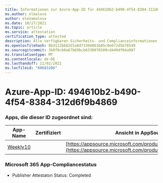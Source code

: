 ```yaml
---
title: Informationen zur Azure-App-ID für 494610b2-b490-4f54-8384-312d6f9b4869
ms.author: elmalova
author: elenamalova
ms.date: 10/27/2021
ms.topic: article
ms.service: attestation
certification_type: attested
description: Alle verfügbaren Sicherheits- und Complianceinformationen für 494610b2-b490-4f54-8384-312d6f9b4869.
ms.openlocfilehash: 8bd112bb82d1a8d73394061b85c8e672d5b76549
ms.sourcegitcommit: 3b0f0cb0a67b69bcb6330078509cd449df04a987
ms.translationtype: MT
ms.contentlocale: de-DE
ms.lasthandoff: 11/02/2021
ms.locfileid: "60683206"
---
```

# <a name="azure-app-id-494610b2-b490-4f54-8384-312d6f9b4869"></a>Azure-App-ID: 494610b2-b490-4f54-8384-312d6f9b4869


### <a name="apps-associated-with-this-id"></a>Apps, die dieser ID zugeordnet sind:
| **App-Name** | **Zertifiziert** | **Ansicht in AppSource** |
|--------------|---------------|-----------------------|
| [Weekly10](https://docs.microsoft.com/microsoft-365-app-certification/forward/WA200001441) |  | [https://appsource.microsoft.com/product/office/WA200001441](https://appsource.microsoft.com/product/office/WA200001441) |

### <a name="microsoft-365-app-compliance-status"></a>Microsoft 365 App-Compliancestatus
- Publisher Attestaton Status: Completed
